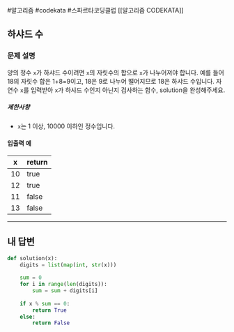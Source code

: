#알고리즘 #codekata #스파르타코딩클럽 [[알고리즘 CODEKATA]]

## 하샤드 수

### 문제 설명

양의 정수 `x`가 하샤드 수이려면 `x`의 자릿수의 합으로 `x`가 나누어져야 합니다. 예를 들어 18의 자릿수 합은 1+8=9이고, 18은 9로 나누어 떨어지므로 18은 하샤드 수입니다. 자연수 `x`를 입력받아 `x`가 하샤드 수인지 아닌지 검사하는 함수, solution을 완성해주세요.

##### 제한사항
- `x`는 1 이상, 10000 이하인 정수입니다.

#### 입출력 예

| x   | return |
| --- | ------ |
| 10  | true   |
| 12  | true   |
| 11  | false  |
| 13  | false  |


---

## 내 답변

```python
def solution(x):
    digits = list(map(int, str(x)))
    
    sum = 0
    for i in range(len(digits)):
        sum = sum + digits[i]
        
    if x % sum == 0:
        return True
    else:
        return False
```
 